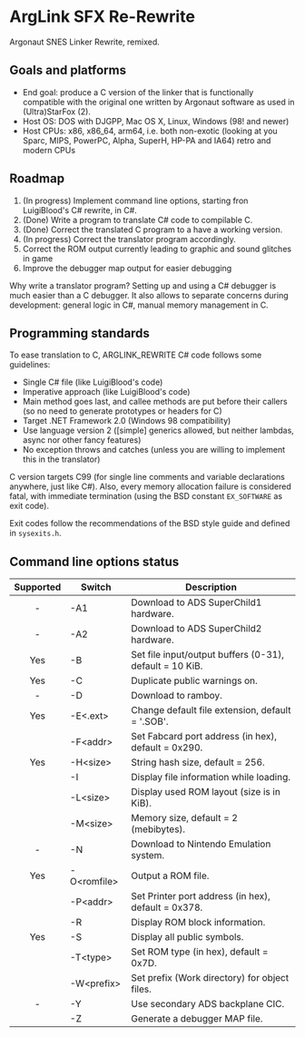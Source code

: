 # ArgLink SFX Re-Rewrite
Argonaut SNES Linker Rewrite, remixed.

## Goals and platforms
* End goal: produce a C version of the linker that is functionally compatible with the original one written by Argonaut software as used in (Ultra)StarFox (2).
* Host OS: DOS with DJGPP, Mac OS X, Linux, Windows (98! and newer)
* Host CPUs: x86, x86_64, arm64, i.e. both non-exotic (looking at you Sparc, MIPS, PowerPC, Alpha, SuperH, HP-PA and IA64) retro and modern CPUs  

## Roadmap
1. (In progress) Implement command line options, starting fron LuigiBlood's C# rewrite, in C#.
2. (Done) Write a program to translate C# code to compilable C.
3. (Done) Correct the translated C program to a have a working version.
4. (In progress) Correct the translator program accordingly.
5. Correct the ROM output currently leading to graphic and sound glitches in game
6. Improve the debugger map output for easier debugging

Why write a translator program? Setting up and using a C# debugger is much easier than a C debugger. It also allows to separate concerns during development: general logic in C#, manual memory management in C.   

## Programming standards
To ease translation to C, ARGLINK_REWRITE C# code follows some guidelines:
* Single C# file (like LuigiBlood's code)
* Imperative approach (like LuigiBlood's code)
* Main method goes last, and callee methods are put before their callers (so no need to generate prototypes or headers for C)
* Target .NET Framework 2.0 (Windows 98 compatibility)
* Use language version 2 ([simple] generics allowed, but neither lambdas, async nor other fancy features)
* No exception throws and catches (unless you are willing to implement this in the translator)

C version targets C99 (for single line comments and variable declarations anywhere, just like C#).
Also, every memory allocation failure is considered fatal, with immediate termination (using the BSD constant ``EX_SOFTWARE`` as exit code).

Exit codes follow the recommendations of the BSD style guide and defined in ``sysexits.h``.

## Command line options status
| Supported | Switch       | Description                                             |
|:---------:|--------------|---------------------------------------------------------|
|     -     | -A1          | Download to ADS SuperChild1 hardware.                   |
|     -     | -A2          | Download to ADS SuperChild2 hardware.                   |
|    Yes    | -B<kib>      | Set file input/output buffers (0-31), default = 10 KiB. |
|    Yes    | -C           | Duplicate public warnings on.                           |
|     -     | -D           | Download to ramboy.                                     |
|    Yes    | -E\<.ext>    | Change default file extension, default = '.SOB'.        |
|           | -F\<addr>    | Set Fabcard port address (in hex), default = 0x290.     |
|    Yes    | -H\<size>    | String hash size, default = 256.                        |
|           | -I           | Display file information while loading.                 |
|           | -L\<size>    | Display used ROM layout (size is in KiB).               |
|           | -M\<size>    | Memory size, default = 2 (mebibytes).                   |
|     -     | -N           | Download to Nintendo Emulation system.                  |
|    Yes    | -O\<romfile> | Output a ROM file.                                      |
|           | -P\<addr>    | Set Printer port address (in hex), default = 0x378.     |
|           | -R           | Display ROM block information.                          |
|    Yes    | -S           | Display all public symbols.                             |
|           | -T\<type>    | Set ROM type (in hex), default = 0x7D.                  |
|           | -W\<prefix>  | Set prefix (Work directory) for object files.           |
|     -     | -Y           | Use secondary ADS backplane CIC.                        |
|           | -Z           | Generate a debugger MAP file.                           |
